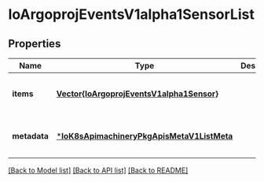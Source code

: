 # IoArgoprojEventsV1alpha1SensorList


## Properties
Name | Type | Description | Notes
------------ | ------------- | ------------- | -------------
**items** | [**Vector{IoArgoprojEventsV1alpha1Sensor}**](IoArgoprojEventsV1alpha1Sensor.md) |  | [optional] [default to nothing]
**metadata** | [***IoK8sApimachineryPkgApisMetaV1ListMeta**](IoK8sApimachineryPkgApisMetaV1ListMeta.md) |  | [optional] [default to nothing]


[[Back to Model list]](../README.md#models) [[Back to API list]](../README.md#api-endpoints) [[Back to README]](../README.md)


